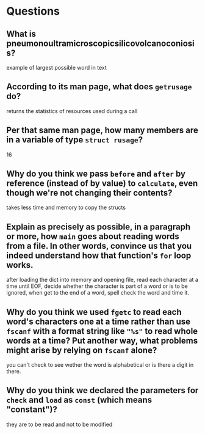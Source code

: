 # Questions

## What is pneumonoultramicroscopicsilicovolcanoconiosis?

example of largest possible word in text

## According to its man page, what does `getrusage` do?

returns the statistics of resources used during a call

## Per that same man page, how many members are in a variable of type `struct rusage`?

16

## Why do you think we pass `before` and `after` by reference (instead of by value) to `calculate`, even though we're not changing their contents?

takes less time and memory to copy the structs

## Explain as precisely as possible, in a paragraph or more, how `main` goes about reading words from a file. In other words, convince us that you indeed understand how that function's `for` loop works.

after loading the dict into memory and opening file, read each character at a time until EOF, decide whether the character is part of a word or is to be ignored, when get
to the end of a word, spell check the word and time it.

## Why do you think we used `fgetc` to read each word's characters one at a time rather than use `fscanf` with a format string like `"%s"` to read whole words at a time? Put another way, what problems might arise by relying on `fscanf` alone?

you can't check to see wether the word is alphabetical or is there a digit in there.

## Why do you think we declared the parameters for `check` and `load` as `const` (which means "constant")?

they are to be read and not to be modified
